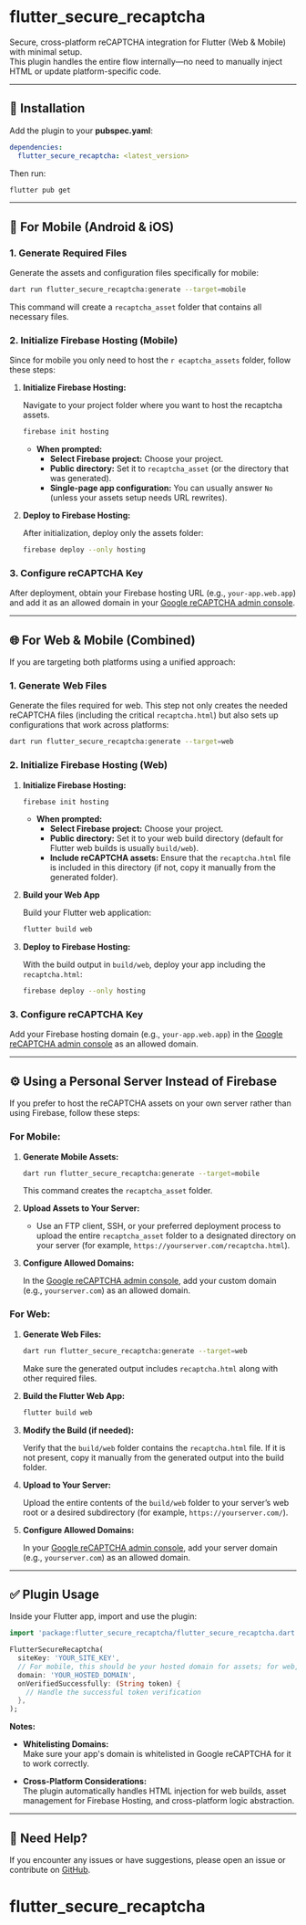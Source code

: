 # flutter_secure_recaptcha

Secure, cross-platform reCAPTCHA integration for Flutter (Web & Mobile) with minimal setup.  
This plugin handles the entire flow internally—no need to manually inject HTML or update platform-specific code.

---

## 🔧 Installation

Add the plugin to your **pubspec.yaml**:

```yaml
dependencies:
  flutter_secure_recaptcha: <latest_version>
```

Then run:

```bash
flutter pub get
```

---

## 📱 For Mobile (Android & iOS)

### 1. Generate Required Files

Generate the assets and configuration files specifically for mobile:

```bash
dart run flutter_secure_recaptcha:generate --target=mobile
```

This command will create a `recaptcha_asset` folder that contains all necessary files.

### 2. Initialize Firebase Hosting (Mobile)

Since for mobile you only need to host the `r
ecaptcha_assets` folder, follow these steps:

1. **Initialize Firebase Hosting:**

   Navigate to your project folder where you want to host the recaptcha assets.

   ```bash
   firebase init hosting
   ```

   - **When prompted:**
     - **Select Firebase project:** Choose your project.
     - **Public directory:** Set it to `recaptcha_asset` (or the directory that was generated).
     - **Single-page app configuration:** You can usually answer `No` (unless your assets setup needs URL rewrites).

2. **Deploy to Firebase Hosting:**

   After initialization, deploy only the assets folder:

   ```bash
   firebase deploy --only hosting
   ```

### 3. Configure reCAPTCHA Key

After deployment, obtain your Firebase hosting URL (e.g., `your-app.web.app`) and add it as an allowed domain in your [Google reCAPTCHA admin console](https://www.google.com/recaptcha/admin).

---

## 🌐 For Web & Mobile (Combined)

If you are targeting both platforms using a unified approach:

### 1. Generate Web Files

Generate the files required for web. This step not only creates the needed reCAPTCHA files (including the critical `recaptcha.html`) but also sets up configurations that work across platforms:

```bash
dart run flutter_secure_recaptcha:generate --target=web
```

### 2. Initialize Firebase Hosting (Web)

1. **Initialize Firebase Hosting:**

   ```bash
   firebase init hosting
   ```

   - **When prompted:**
     - **Select Firebase project:** Choose your project.
     - **Public directory:** Set it to your web build directory (default for Flutter web builds is usually `build/web`).
     - **Include reCAPTCHA assets:** Ensure that the `recaptcha.html` file is included in this directory (if not, copy it manually from the generated folder).

2. **Build your Web App**

   Build your Flutter web application:

   ```bash
   flutter build web
   ```

3. **Deploy to Firebase Hosting:**

   With the build output in `build/web`, deploy your app including the `recaptcha.html`:

   ```bash
   firebase deploy --only hosting
   ```

### 3. Configure reCAPTCHA Key

Add your Firebase hosting domain (e.g., `your-app.web.app`) in the [Google reCAPTCHA admin console](https://www.google.com/recaptcha/admin) as an allowed domain.

---

## ⚙️ Using a Personal Server Instead of Firebase

If you prefer to host the reCAPTCHA assets on your own server rather than using Firebase, follow these steps:

### For Mobile:

1. **Generate Mobile Assets:**

   ```bash
   dart run flutter_secure_recaptcha:generate --target=mobile
   ```

   This command creates the `recaptcha_asset` folder.

2. **Upload Assets to Your Server:**

   - Use an FTP client, SSH, or your preferred deployment process to upload the entire `recaptcha_asset` folder to a designated directory on your server (for example, `https://yourserver.com/recaptcha.html`).

3. **Configure Allowed Domains:**

   In the [Google reCAPTCHA admin console](https://www.google.com/recaptcha/admin), add your custom domain (e.g., `yourserver.com`) as an allowed domain.

### For Web:

1. **Generate Web Files:**

   ```bash
   dart run flutter_secure_recaptcha:generate --target=web
   ```

   Make sure the generated output includes `recaptcha.html` along with other required files.

2. **Build the Flutter Web App:**

   ```bash
   flutter build web
   ```

3. **Modify the Build (if needed):**

   Verify that the `build/web` folder contains the `recaptcha.html` file. If it is not present, copy it manually from the generated output into the build folder.

4. **Upload to Your Server:**

   Upload the entire contents of the `build/web` folder to your server’s web root or a desired subdirectory (for example, `https://yourserver.com/`).

5. **Configure Allowed Domains:**

   In your [Google reCAPTCHA admin console](https://www.google.com/recaptcha/admin), add your server domain (e.g., `yourserver.com`) as an allowed domain.

---

## ✅ Plugin Usage

Inside your Flutter app, import and use the plugin:

```dart
import 'package:flutter_secure_recaptcha/flutter_secure_recaptcha.dart';

FlutterSecureRecaptcha(
  siteKey: 'YOUR_SITE_KEY',
  // For mobile, this should be your hosted domain for assets; for web, it is your Firebase or custom hosting domain
  domain: 'YOUR_HOSTED_DOMAIN',
  onVerifiedSuccessfully: (String token) {
    // Handle the successful token verification
  },
);
```

**Notes:**

- **Whitelisting Domains:**  
  Make sure your app's domain is whitelisted in Google reCAPTCHA for it to work correctly.

- **Cross-Platform Considerations:**  
  The plugin automatically handles HTML injection for web builds, asset management for Firebase Hosting, and cross-platform logic abstraction.

---

## 💬 Need Help?

If you encounter any issues or have suggestions, please open an issue or contribute on [GitHub](https://github.com/your_repo_here).

# flutter_secure_recaptcha
